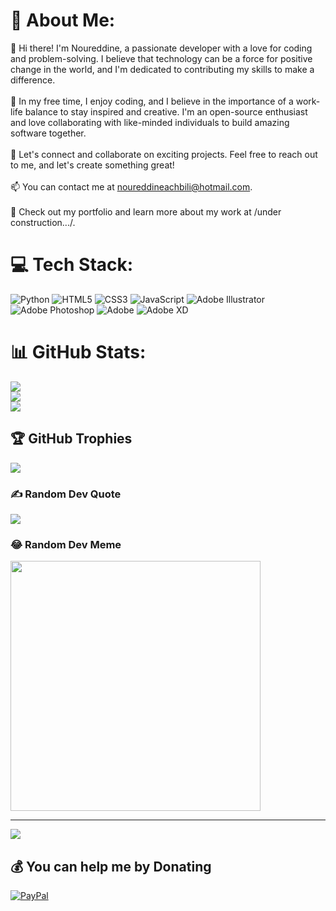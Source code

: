 # 💫 About Me:
👋 Hi there! I'm Noureddine, a passionate developer with a love for coding and problem-solving. I believe that technology can be a force for positive change in the world, and I'm dedicated to contributing my skills to make a difference.<br><br>🌱 In my free time, I enjoy coding, and I believe in the importance of a work-life balance to stay inspired and creative. I'm an open-source enthusiast and love collaborating with like-minded individuals to build amazing software together.<br><br>💬 Let's connect and collaborate on exciting projects. Feel free to reach out to me, and let's create something great!<br><br>📫 You can contact me at noureddineachbili@hotmail.com.<br><br>📄 Check out my portfolio and learn more about my work at /under construction.../.<br>


# 💻 Tech Stack:
![Python](https://img.shields.io/badge/python-3670A0?style=for-the-badge&logo=python&logoColor=ffdd54) ![HTML5](https://img.shields.io/badge/html5-%23E34F26.svg?style=for-the-badge&logo=html5&logoColor=white) ![CSS3](https://img.shields.io/badge/css3-%231572B6.svg?style=for-the-badge&logo=css3&logoColor=white) ![JavaScript](https://img.shields.io/badge/javascript-%23323330.svg?style=for-the-badge&logo=javascript&logoColor=%23F7DF1E) ![Adobe Illustrator](https://img.shields.io/badge/adobe%20illustrator-%23FF9A00.svg?style=for-the-badge&logo=adobe%20illustrator&logoColor=white) ![Adobe Photoshop](https://img.shields.io/badge/adobe%20photoshop-%2331A8FF.svg?style=for-the-badge&logo=adobe%20photoshop&logoColor=white) ![Adobe](https://img.shields.io/badge/adobe-%23FF0000.svg?style=for-the-badge&logo=adobe&logoColor=white) ![Adobe XD](https://img.shields.io/badge/Adobe%20XD-470137?style=for-the-badge&logo=Adobe%20XD&logoColor=#FF61F6)
# 📊 GitHub Stats:
![](https://github-readme-stats.vercel.app/api?username=N0urDEV&theme=blue-green&hide_border=true&include_all_commits=false&count_private=false)<br/>
![](https://github-readme-streak-stats.herokuapp.com/?user=N0urDEV&theme=blue-green&hide_border=true)<br/>
![](https://github-readme-stats.vercel.app/api/top-langs/?username=N0urDEV&theme=blue-green&hide_border=true&include_all_commits=false&count_private=false&layout=compact)

## 🏆 GitHub Trophies
![](https://github-profile-trophy.vercel.app/?username=N0urDEV&theme=algolia&no-frame=true&no-bg=true&margin-w=4)

### ✍️ Random Dev Quote
![](https://quotes-github-readme.vercel.app/api?type=vetical&theme=merko)

### 😂 Random Dev Meme
<img src='https://randommeme-five.vercel.app/' style="height: 400px;"/>

---
[![](https://visitcount.itsvg.in/api?id=N0urDEV&icon=3&color=3)](https://visitcount.itsvg.in)

  ## 💰 You can help me by Donating
  [![PayPal](https://img.shields.io/badge/PayPal-00457C?style=for-the-badge&logo=paypal&logoColor=white)](https://paypal.me/https://www.paypal.com/paypalme/malunor) 

  
<!-- Proudly created with GPRM ( https://gprm.itsvg.in ) -->
